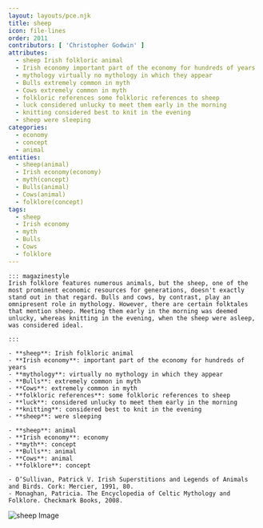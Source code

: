 ```yaml
---
layout: layouts/pce.njk
title: sheep
icon: file-lines
order: 2011
contributors: [ 'Christopher Godwin' ]
attributes:
  - sheep Irish folkloric animal
  - Irish economy important part of the economy for hundreds of years
  - mythology virtually no mythology in which they appear
  - Bulls extremely common in myth
  - Cows extremely common in myth
  - folkloric references some folkloric references to sheep
  - luck considered unlucky to meet them early in the morning
  - knitting considered best to knit in the evening
  - sheep were sleeping
categories:
  - economy
  - concept
  - animal
entities:
  - sheep(animal)
  - Irish economy(economy)
  - myth(concept)
  - Bulls(animal)
  - Cows(animal)
  - folklore(concept)
tags:
  - sheep
  - Irish economy
  - myth
  - Bulls
  - Cows
  - folklore
---
```

``` tab [group1:Info]
::: magazinestyle
Irish folklore features numerous animals, but the sheep, one of the most prominent economic resources for generations, doesn't exactly stand out in that regard. Bulls and cows, by contrast, play an omnipresent role in mythology. However, there are certain folktales that mention sheep. Meeting them early in the morning was deemed unlucky, whereas knitting in the evening, when the sheep were asleep, was considered ideal.

:::
```
``` tab [group1:Attributes]
- **sheep**: Irish folkloric animal
- **Irish economy**: important part of the economy for hundreds of years
- **mythology**: virtually no mythology in which they appear
- **Bulls**: extremely common in myth
- **Cows**: extremely common in myth
- **folkloric references**: some folkloric references to sheep
- **luck**: considered unlucky to meet them early in the morning
- **knitting**: considered best to knit in the evening
- **sheep**: were sleeping
```
``` tab [group1:Entities]
- **sheep**: animal
- **Irish economy**: economy
- **myth**: concept
- **Bulls**: animal
- **Cows**: animal
- **folklore**: concept
```
``` tab [group1:Sources]
- O’Sullivan, Patrick V. Irish Superstitions and Legends of Animals and Birds. Cork: Mercier, 1991, 80.
- Monaghan, Patricia. The Encyclopedia of Celtic Mythology and Folklore. Checkmark Books, 2008.
```
![sheep Image](['https://upload.wikimedia.org/wikipedia/commons/thumb/2/2c/Flock_of_sheep.jpg/1200px-Flock_of_sheep.jpg'])
